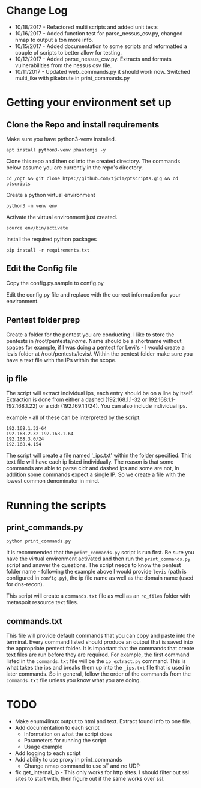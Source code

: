 # Change Log

* 10/18/2017 - Refactored multi scripts and added unit tests
* 10/16/2017 - Added function test for parse_nessus_csv.py, changed nmap to output a ton more info.
* 10/15/2017 - Added documentation to some scripts and reformatted a couple of scripts to better allow for testing.
* 10/12/2017 - Added parse_nessus_csv.py. Extracts and formats vulnerabilities from the nessus csv file.
* 10/11/2017 - Updated web_commands.py it should work now. Switched multi_ike with pikebrute in print_commands.py

# Getting your environment set up

## Clone the Repo and install requirements

Make sure you have python3-venv installed.

    apt install python3-venv phantomjs -y

Clone this repo and then cd into the created directory. The commands below assume you are currently in the repo's directory.

    cd /opt && git clone htps://github.com/tjcim/ptscripts.gig && cd ptscripts

Create a python virtual environment

    python3 -m venv env

Activate the virtual environment just created.

    source env/bin/activate

Install the required python packages

    pip install -r requirements.txt

## Edit the Config file

Copy the config.py.sample to config.py

Edit the config.py file and replace with the correct information for your environment.

## Pentest folder prep

Create a folder for the pentest you are conducting. I like to store the pentests in /root/pentests/*name*. Name should be a shortname without spaces for example, if I was doing a pentest for Levi's - I would create a levis folder at /root/pentests/levis/. Within the pentest folder make sure you have a text file with the IPs within the scope.

## ip file

The script will extract individual ips, each entry should be on a line by itself. Extraction is done from either a dashed (192.168.1.1-32 or 192.168.1.1-192.168.1.22) or a cidr (192.169.1.1/24). You can also include individual ips.

example - all of these can be interpreted by the script:

    192.168.1.32-64
    192.168.2.32-192.168.1.64
    192.168.3.0/24
    192.168.4.154

The script will create a file named '_ips.txt' within the folder specified. This text file will have each ip listed individually. The reason is that some commands are able to parse cidr and dashed ips and some are not, In addition some commands expect a single IP. So we create a file with the lowest common denominator in mind.

# Running the scripts

## print_commands.py

    python print_commands.py

It is recommended that the `print_commands.py` script is run first. Be sure you have the virtual environment activated and then run the `print_commands.py` script and answer the questions. The script needs to know the pentest folder name - following the example above I would provide `levis` (path is configured in `config.py`), the ip file name as well as the domain name (used for dns-recon).

This script will create a `commands.txt` file as well as an `rc_files` folder with metaspoit resource text files.

## commands.txt

This file will provide default commands that you can copy and paste into the terminal. Every command listed should produce an output that is saved into the appropriate pentest folder. It is important that the commands that create text files are run before they are required. For example, the first command listed in the `commands.txt` file will be the `ip_extract.py` command. This is what takes the ips and breaks them up into the `_ips.txt` file that is used in later commands. So in general, follow the order of the commands from the `commands.txt` file unless you know what you are doing.

# TODO

* Make enum4linux output to html and text. Extract found info to one file.
* Add documentation to each script
  * Information on what the script does
  * Parameters for running the script
  * Usage example
* Add logging to each script
* Add ability to use proxy in print_commands
  * Change nmap command to use sT and no UDP
* fix get_internal_ip - This only works for http sites. I should filter out ssl sites to start with, then figure out if the same works over ssl.
